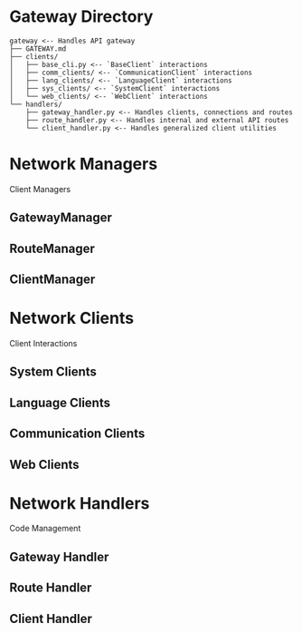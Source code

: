 # Gateway Directory

```
gateway <-- Handles API gateway
├── GATEWAY.md
├── clients/
│   ├── base_cli.py <-- `BaseClient` interactions
│   ├── comm_clients/ <-- `CommunicationClient` interactions
│   ├── lang_clients/ <-- `LanguageClient` interactions
│   ├── sys_clients/ <-- `SystemClient` interactions
│   └── web_clients/ <-- `WebClient` interactions
└── handlers/
    ├── gateway_handler.py <-- Handles clients, connections and routes
    ├── route_handler.py <-- Handles internal and external API routes
    └── client_handler.py <-- Handles generalized client utilities
```

# Network Managers
Client Managers

## GatewayManager

## RouteManager

## ClientManager

# Network Clients
Client Interactions

## System Clients

## Language Clients

## Communication Clients

## Web Clients

# Network Handlers
Code Management

## Gateway Handler

## Route Handler

## Client Handler